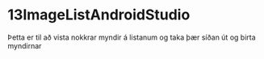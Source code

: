# 13ImageListAndroidStudio
Þetta er til að vista nokkrar myndir á listanum og taka þær síðan út og birta myndirnar
